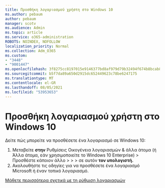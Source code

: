```yaml
---
title: Προσθήκη λογαριασμού χρήστη στο Windows 10
ms.author: pebaum
author: pebaum
manager: scotv
ms.audience: Admin
ms.topic: article
ms.service: o365-administration
ROBOTS: NOINDEX, NOFOLLOW
localization_priority: Normal
ms.collection: Adm_O365
ms.custom:
- "3448"
- "9001447"
ms.openlocfilehash: 3f8275cc8197015e9146377bd8af979d79b32494f674b8bcab8df310d69e4a14
ms.sourcegitcommit: b5f7da89a650d2915dc652449623c78be6247175
ms.translationtype: MT
ms.contentlocale: el-GR
ms.lasthandoff: 08/05/2021
ms.locfileid: "53953653"
---
```

# <a name="add-a-user-account-in-windows-10"></a>Προσθήκη λογαριασμού χρήστη στο Windows 10

Δείτε πώς μπορείτε να προσθέσετε ένα λογαριασμό σε Windows 10:

1. Μεταβείτε **στην** Ρυθμίσεις Οικογένεια λογαριασμών & άλλα άτομα (ή Άλλα άτομα, εάν χρησιμοποιείτε το Windows 10 Enterprise) > Προσθέστε κάποιον άλλο  >    >    >   σε αυτόν **τον υπολογιστή.** 
2. Ακολουθήστε τις οδηγίες για να προσθέσετε ένα λογαριασμό Microsoft ή έναν τοπικό λογαριασμό.

[Μάθετε περισσότερα σχετικά με τη ρύθμιση λογαριασμών](https://support.microsoft.com/help/17197/)